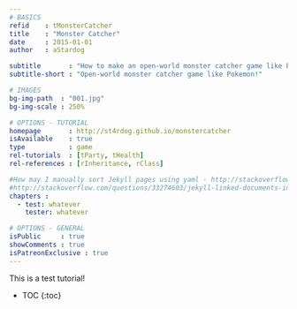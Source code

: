 ```yaml
---
# BASICS
refid    : tMonsterCatcher
title    : "Monster Catcher"
date     : 2015-01-01
author   : aStardog

subtitle       : "How to make an open-world monster catcher game like Pokemon!"
subtitle-short : "Open-world monster catcher game like Pokemon!"

# IMAGES
bg-img-path  : "001.jpg"
bg-img-scale : 250%

# OPTIONS - TUTORIAL
homepage       : http://st4rdog.github.io/monstercatcher
isAvailable    : true
type           : game
rel-tutorials  : [tParty, tHealth]
rel-references : [rInheritance, rClass]

#How may I manually sort Jekyll pages using yaml - http://stackoverflow.com/questions/33613712/how-may-i-manually-sort-jekyll-pages-using-yaml
#http://stackoverflow.com/questions/33274603/jekyll-linked-documents-in-collections
chapters : 
  - test: whatever
    tester: whatever

# OPTIONS - GENERAL
isPublic     : true
showComments : true
isPatreonExclusive : true
---
```

This is a test tutorial!

* TOC
{:toc}